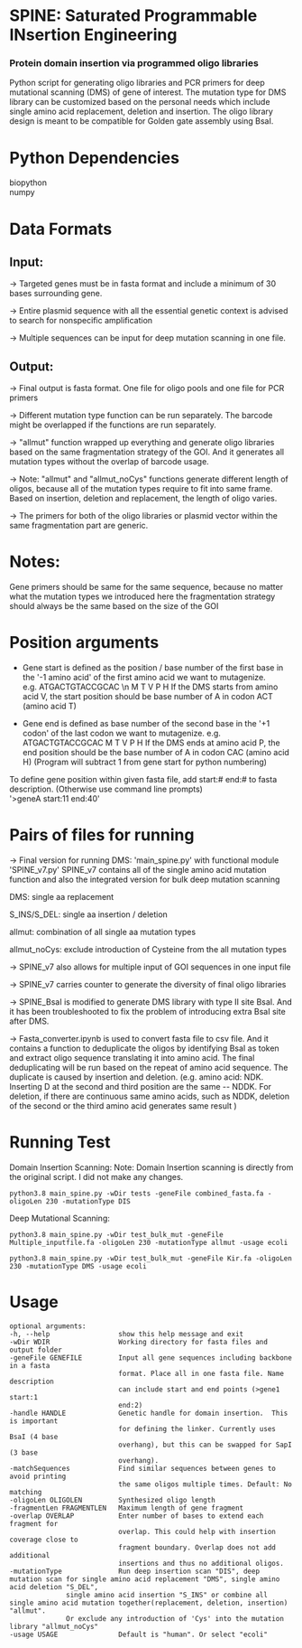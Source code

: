  # SPINE: Saturated Programmable INsertion Engineering
### Protein domain insertion via programmed oligo libraries
Python script for generating oligo libraries and PCR primers for deep mutational scanning (DMS) of gene of interest.
The mutation type for DMS library can be customized based on the personal needs which include single amino acid replacement, deletion and insertion.
The oligo library design is meant to be compatible for Golden gate assembly using BsaI.

# Python Dependencies
biopython <br />
numpy

# Data Formats
## Input:
-> Targeted genes must be in fasta format and include a minimum of 30 bases surrounding gene.

-> Entire plasmid sequence with all the essential genetic context is advised to search for nonspecific amplification <br />

-> Multiple sequences can be input for deep mutation scanning in one file.

## Output:
-> Final output is fasta format. One file for oligo pools and one file for PCR primers

-> Different mutation type function can be run separately. The barcode might be overlapped if the functions are run separately. 

-> "allmut" function wrapped up everything and generate oligo libraries based on the same fragmentation strategy of the GOI. And it generates all mutation types without the overlap of barcode usage.

-> Note: "allmut" and "allmut_noCys" functions generate different length of oligos, because all of the mutation types require to fit into same frame. Based on insertion, deletion and replacement, the length of oligo varies. 

-> The primers for both of the oligo libraries or plasmid vector within the same fragmentation part are generic.

# Notes:
Gene primers should be same for the same sequence, because no matter what the mutation types we introduced here the fragmentation strategy should always be the same based on the size of the GOI

# Position arguments
- Gene start is defined as the position / base number of the first base in the '-1 amino acid' of the first amino acid we want to mutagenize. <br />
	e.g.  ATGACTGTACCGCAC \n
 	       M  T  V  P  H 
	      If the DMS starts from amino acid V, the start position should be base number of A in codon ACT (amino acid T)
  
- Gene end is defined as base number of the second base in the '+1 codon' of the last codon we want to mutagenize.
	e.g.  ATGACTGTACCGCAC
	       M  T  V  P  H
	      If the DMS ends at amino acid P, the end position should be the base number of A in codon CAC (amino acid H)
(Program will subtract 1 from gene start for python numbering)


To define gene position within given fasta file, add start:# end:# to fasta description. (Otherwise use command line prompts) <br />
'>geneA start:11 end:40'


# Pairs of files for running
-> Final version for running DMS: 'main_spine.py' with functional module 'SPINE_v7.py' 
	SPINE_v7 contains all of the single amino acid mutation function and also the integrated version for bulk deep mutation scanning
		
DMS: single aa replacement
		
S_INS/S_DEL: single aa insertion / deletion
		
allmut: combination of all single aa mutation types
		
allmut_noCys: exclude introduction of Cysteine from the all mutation types
	
-> SPINE_v7 also allows for multiple input of GOI sequences in one input file
	
-> SPINE_v7 carries counter to generate the diversity of final oligo libraries

-> SPINE_BsaI is modified to generate DMS library with type II site BsaI. And it has been troubleshooted to fix the problem of introducing extra BsaI site after DMS.

-> Fasta_converter.ipynb is used to convert fasta file to csv file. And it contains a function to deduplicate the oligos by identifying BsaI as token and extract oligo sequence translating it into amino acid. The final deduplicating will be run based on the repeat of amino acid sequence. The duplicate is caused by insertion and deletion. (e.g. amino acid: NDK. Inserting D at the second and third position are the same -- NDDK. For deletion, if there are continuous same amino acids, such as NDDK, deletion of the second or the third amino acid generates same result )


# Running Test
Domain Insertion Scanning:
Note: Domain Insertion scanning is directly from the original script. I did not make any changes.

	python3.8 main_spine.py -wDir tests -geneFile combined_fasta.fa -oligoLen 230 -mutationType DIS

Deep Mutational Scanning:

	python3.8 main_spine.py -wDir test_bulk_mut -geneFile Multiple_inputfile.fa -oligoLen 230 -mutationType allmut -usage ecoli

	python3.8 main_spine.py -wDir test_bulk_mut -geneFile Kir.fa -oligoLen 230 -mutationType DMS -usage ecoli



# Usage
```
optional arguments:
-h, --help                 show this help message and exit
-wDir WDIR                 Working directory for fasta files and output folder
-geneFile GENEFILE         Input all gene sequences including backbone in a fasta
                           format. Place all in one fasta file. Name description
                           can include start and end points (>gene1 start:1
                           end:2)
-handle HANDLE             Genetic handle for domain insertion.  This is important
                           for defining the linker. Currently uses BsaI (4 base
                           overhang), but this can be swapped for SapI (3 base
                           overhang).
-matchSequences            Find similar sequences between genes to avoid printing
                           the same oligos multiple times. Default: No matching
-oligoLen OLIGOLEN         Synthesized oligo length
-fragmentLen FRAGMENTLEN   Maximum length of gene fragment
-overlap OVERLAP           Enter number of bases to extend each fragment for
                           overlap. This could help with insertion coverage close to
                           fragment boundary. Overlap does not add additional
                           insertions and thus no additional oligos.
-mutationType              Run deep insertion scan "DIS", deep mutation scan for single amino acid replacement "DMS", single amino acid deletion "S_DEL", 
			  single amino acid insertion "S_INS" or combine all single amino acid mutation together(replacement, deletion, insertion) "allmut".
			  Or exclude any introduction of 'Cys' into the mutation library "allmut_noCys" 
-usage USAGE               Default is "human". Or select "ecoli"
```
